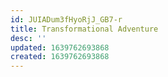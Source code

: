 ```yaml
---
id: JUIADum3fHyoRjJ_GB7-r
title: Transformational Adventure
desc: ''
updated: 1639762693868
created: 1639762693868
---
```


